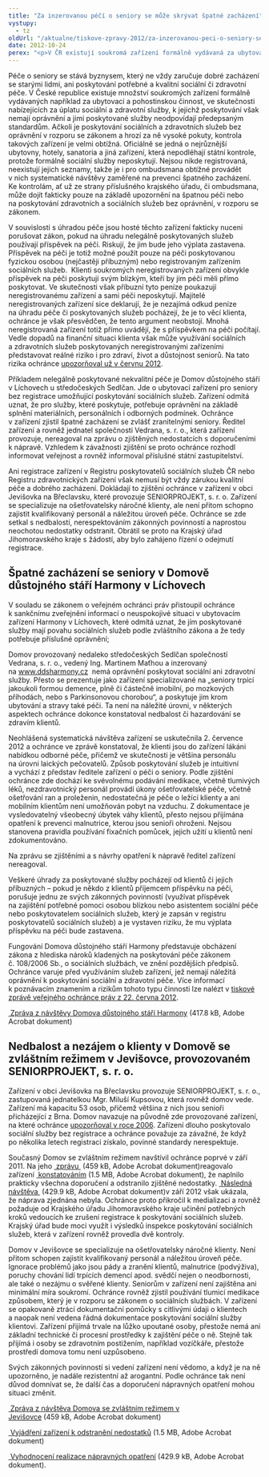 ```yaml
---
title: "Za inzerovanou péčí o seniory se může skrývat špatné zacházení"
vystupy:
  - tz
oldUrl: "/aktualne/tiskove-zpravy-2012/za-inzerovanou-peci-o-seniory-se-muze-skryvat-spatne-zachazeni"
date: 2012-10-24
perex: "<p>V ČR existují soukromá zařízení formálně vydávaná za ubytovací a pohostinskou činnost, ve skutečnosti nelegálně za úplatu nabízející sociální a zdravotní služby, které neodpovídají standardům. Ohroženo je zde zdraví i důstojnost seniorů. Příkladem je Domov důstojného stáří v Líchovech u středočeských Sedlčan. S nedbalostí a nerespektováním zákonných povinností se však ochránce setkal i v registrovaném zařízení Domov se zvláštním režimem v Jevišovce.</p>"
---
```


<!-- imported from the old website -->

<p>Péče o seniory se stává byznysem, který ne vždy zaručuje dobré zacházení se starými lidmi, ani poskytování potřebné a kvalitní sociální či zdravotní péče. V České republice existuje množství soukromých zařízení formálně vydávaných například za ubytovací a pohostinskou činnost, ve skutečnosti nabízejících za úplatu sociální a zdravotní služby, k jejichž poskytování však nemají oprávnění a jimi poskytované služby neodpovídají předepsaným standardům. Ačkoli je poskytování sociálních a zdravotních služeb bez oprávnění v rozporu se zákonem a hrozí za ně vysoké pokuty, kontrola takových zařízení je velmi obtížná. Oficiálně se jedná o nejrůznější ubytovny, hotely, sanatoria a jiná zařízení, která nepodléhají státní kontrole, protože formálně sociální služby neposkytují. Nejsou nikde registrovaná, neexistují jejich seznamy, takže je i pro ombudsmana obtížné provádět v nich systematické návštěvy zaměřené na prevenci špatného zacházení. Ke kontrolám, ať už ze strany příslušného krajského úřadu, či ombudsmana, může dojít fakticky pouze na základě upozornění na špatnou péči nebo na poskytování zdravotních a sociálních služeb bez oprávnění, v rozporu se zákonem.</p><p>V souvislosti s úhradou péče jsou hosté těchto zařízení fakticky nuceni porušovat zákon, pokud na úhradu nelegálně poskytovaných služeb používají příspěvek na péči. Riskují, že jim bude jeho výplata zastavena. Příspěvek na péči je totiž možné použít pouze na péči poskytovanou fyzickou osobou (nejčastěji příbuzným) nebo registrovaným zařízením sociálních služeb.  Klienti soukromých neregistrovaných zařízení obvykle příspěvek na péči poskytují svým blízkým, kteří by jim péči měli přímo poskytovat. Ve skutečnosti však příbuzní tyto peníze poukazují neregistrovanému zařízení a sami péči neposkytují. Majitelé neregistrovaných zařízení sice deklarují, že je nezajímá odkud peníze na úhradu péče či poskytovaných služeb pocházejí, že je to věcí klienta, ochránce je však přesvědčen, že tento argument neobstojí. Mnohá neregistrovaná zařízení totiž přímo uvádějí, že s příspěvkem na péči počítají. Vedle dopadů na finanční situaci klienta však může využívání sociálních a zdravotních služeb poskytovaných neregistrovanými zařízeními představovat reálné riziko i pro zdraví, život a důstojnost seniorů. Na tato rizika ochránce <a href="/tiskove-zpravy/tiskove-zpravy-2012/pece-o-seniory-jako-podnikatelsky-zamer-bez-zaruky-kvality/" target="_blank">upozorňoval už v červnu 2012</a>.</p><p>Příkladem nelegálně poskytované nekvalitní péče je Domov důstojného stáří v Líchovech u středočeských Sedlčan. Jde o ubytovací zařízení pro seniory bez registrace umožňující poskytování sociálních služeb. Zařízení odmítá uznat, že pro služby, které poskytuje, potřebuje oprávnění na základě splnění materiálních, personálních i odborných podmínek. Ochránce v zařízení zjistil špatné zacházení se zvlášť zranitelnými seniory. Ředitel zařízení a rovněž jednatel společnosti Vedrana, s. r. o., která zařízení provozuje, nereagoval na zprávu o zjištěných nedostatcích s doporučeními k nápravě. Vzhledem k závažnosti zjištění se proto ochránce rozhodl informovat veřejnost a rovněž informoval příslušné státní zastupitelství.</p><p>Ani registrace zařízení v Registru poskytovatelů sociálních služeb ČR nebo Registru zdravotnických zařízení však nemusí být vždy zárukou kvalitní péče a dobrého zacházení. Dokládají to zjištění ochránce v zařízení v obci Jevišovka na Břeclavsku, které provozuje SENIORPROJEKT, s. r. o. Zařízení se specializuje na ošetřovatelsky náročné klienty, ale není přitom schopno zajistit kvalifikovaný personál a náležitou úroveň péče. Ochránce se zde setkal s nedbalostí, nerespektováním zákonných povinností a naprostou neochotou nedostatky odstranit. Obrátil se proto na Krajský úřad Jihomoravského kraje s žádostí, aby bylo zahájeno řízení o odejmutí registrace. </p><h2>Špatné zacházení se seniory v Domově důstojného stáří Harmony v Líchovech </h2><p>V souladu se zákonem o veřejném ochránci práv přistoupil ochránce k sankčnímu zveřejnění informací o neuspokojivé situaci v ubytovacím zařízení Harmony v Líchovech, které odmítá uznat, že jím poskytované služby mají povahu sociálních služeb podle zvláštního zákona a že tedy potřebuje příslušné oprávnění; </p><p>Domov provozovaný nedaleko středočeských Sedlčan společností Vedrana, s. r. o., vedený Ing. Martinem Maťhou a inzerovaný na <a title="Otevření do nového okna" href="http://www.ddsharmony.cz/" target="_blank">www.ddsharmony.cz</a>  nemá oprávnění poskytovat sociální ani zdravotní služby. Přesto se prezentuje jako zařízení specializované na „seniory trpící jakoukoli formou demence, plně či částečně imobilní, po mozkových příhodách, nebo s Parkinsonovou chorobou“, a poskytuje jim krom ubytování a stravy také péči. Ta není na náležité úrovni, v některých aspektech ochránce dokonce konstatoval nedbalost či hazardování se zdravím klientů. </p><p>Neohlášená systematická návštěva zařízení se uskutečnila 2. července 2012 a ochránce ve zprávě konstatoval, že klienti jsou do zařízení lákáni nabídkou odborné péče, přičemž ve skutečnosti je většina personálu na úrovni laických pečovatelů. Způsob poskytování služeb je intuitivní a vychází z představ ředitele zařízení o péči o seniory. Podle zjištění ochránce zde dochází ke svévolnému podávání medikace, včetně tlumivých léků, nezdravotnický personál provádí úkony ošetřovatelské péče, včetně ošetřování ran a proleženin, nedostatečná je péče o ležící klienty a ani mobilním klientům není umožňován pobyt na vzduchu. Z dokumentace je vysledovatelný všeobecný úbytek váhy klientů, přesto nejsou přijímána opatření k prevenci malnutrice, kterou jsou senioři ohroženi. Nejsou stanovena pravidla používání fixačních pomůcek, jejich užití u klientů není zdokumentováno.</p><p>Na zprávu se zjištěními a s návrhy opatření k nápravě ředitel zařízení nereagoval.</p><p>Veškeré úhrady za poskytované služby pocházejí od klientů či jejich příbuzných – pokud je někdo z klientů příjemcem příspěvku na péči, porušuje jednu ze svých zákonných povinností (využívat příspěvek na zajištění potřebné pomoci osobou blízkou nebo asistentem sociální péče nebo poskytovatelem sociálních služeb, který je zapsán v registru poskytovatelů sociálních služeb) a je vystaven riziku, že mu výplata příspěvku na péči bude zastavena.</p><p>Fungování Domova důstojného stáří Harmony představuje obcházení zákona z hlediska nároků kladených na poskytování péče zákonem č. 108/2006 Sb., o sociálních službách, ve znění pozdějších předpisů. Ochránce varuje před využíváním služeb zařízení, jež nemají náležitá oprávnění k poskytování sociální a zdravotní péče. Více informací k poznávacím znamením a rizikům tohoto typu činnosti lze nalézt v <a href="/tiskove-zpravy/tiskove-zpravy-2012/pece-o-seniory-jako-podnikatelsky-zamer-bez-zaruky-kvality/">tiskové zprávě veřejného ochránce práv z 22. června 2012</a>.</p><p><a title="Otevření do nového okna" href="/uploads-import/ochrana_osob/2012/Zprava_z_NZ_DDS_Lichovy.pdf" target="_blank"> Zpráva z návštěvy Domova důstojného stáří Harmony</a> (417.8 kB, Adobe Acrobat dokument)</p><h2>Nedbalost a nezájem o klienty v Domově se zvláštním režimem v Jevišovce, provozovaném SENIORPROJEKT, s. r. o. </h2><p>Zařízení v obci Jevišovka na Břeclavsku provozuje SENIORPROJEKT, s. r. o., zastupovaná jednatelkou Mgr. Miluší Kupsovou, která rovněž domov vede. Zařízení má kapacitu 53 osob, přičemž většina z nich jsou senioři přicházející z Brna. Domov navazuje na původně zde provozované zařízení, na které ochránce <a href="/ochrana-osob-omezenych-na-svobode/zarizeni-socialnich-sluzeb/zprava-z-navstevy-sanatoria/" target="_blank">upozorňoval v roce 2006</a>. Zařízení dlouho poskytovalo sociální služby bez registrace a ochránce považuje za závažné, že když po několika letech registraci získalo, povinné standardy nerespektuje.</p><p>Současný Domov se zvláštním režimem navštívil ochránce poprvé v září 2011. Na jeho <a title="Otevření do nového okna" href="/uploads-import/ochrana_osob/2012/Zprava_z_NZ_DDS_Jevisovka.pdf" target="_blank"> zprávu </a> (459 kB, Adobe Acrobat dokument)reagovalo zařízení <a title="Otevření do nového okna" href="/uploads-import/ochrana_osob/2012/Jevisovka-vyjadreni.pdf" target="_blank"> konstatováním</a> (1.5 MB, Adobe Acrobat dokument), že naplnilo prakticky všechna doporučení a odstranilo zjištěné nedostatky. <a title="Otevření do nového okna" href="/uploads-import/ochrana_osob/2012/Sankce_Jevisovka.pdf" target="_blank"> Následná návštěva </a> (429.9 kB, Adobe Acrobat dokument)v září 2012 však ukázala, že náprava zjednána nebyla. Ochránce proto přikročil k medializaci a rovněž požaduje od Krajského úřadu Jihomoravského kraje učinění potřebných kroků vedoucích ke zrušení registrace k poskytování sociálních služeb. Krajský úřad bude moci využít i výsledků inspekce poskytování sociálních služeb, která v zařízení rovněž provedla dvě kontroly.</p><p>Domov v Jevišovce se specializuje na ošetřovatelsky náročné klienty. Není přitom schopen zajistit kvalifikovaný personál a náležitou úroveň péče. Ignorace problémů jako jsou pády a zranění klientů, malnutrice (podvýživa), poruchy chování lidí trpících demencí apod. svědčí nejen o neodbornosti, ale také o nezájmu o svěřené klienty. Seniorům v zařízení není zajištěna ani minimální míra soukromí. Ochránce rovněž zjistil používání tlumicí medikace způsobem, který je v rozporu se zákonem o sociálních službách. V zařízení se opakovaně ztrácí dokumentační pomůcky s citlivými údaji o klientech a naopak není vedena řádná dokumentace poskytování sociální služby klientovi. Zařízení přijímá trvale na lůžko upoutané osoby, přestože nemá ani základní technické či procesní prostředky k zajištění péče o ně. Stejně tak přijímá i osoby se zdravotním postižením, například vozíčkáře, přestože prostředí domova tomu není uzpůsobeno.</p><p>Svých zákonných povinností si vedení zařízení není vědomo, a když je na ně upozorněno, je nadále rezistentní až arogantní. Podle ochránce tak není důvod domnívat se, že další čas a doporučení nápravných opatření mohou situaci změnit.</p><p><a title="Otevření do nového okna" href="/uploads-import/ochrana_osob/2012/Zprava_z_NZ_DDS_Jevisovka.pdf" target="_blank"> Zpráva z návštěva Domova se zvláštním režimem v Jevišovce</a> (459 kB, Adobe Acrobat dokument)</p><p><a title="Otevření do nového okna" href="/uploads-import/ochrana_osob/2012/Jevisovka-vyjadreni.pdf" target="_blank"> Vyjádření zařízení k odstranění nedostatků</a> (1.5 MB, Adobe Acrobat dokument)</p><p><a title="Otevření do nového okna" href="/uploads-import/ochrana_osob/2012/Sankce_Jevisovka.pdf" target="_blank"> Vyhodnocení realizace nápravných opatření</a> (429.9 kB, Adobe Acrobat dokument).</p>
